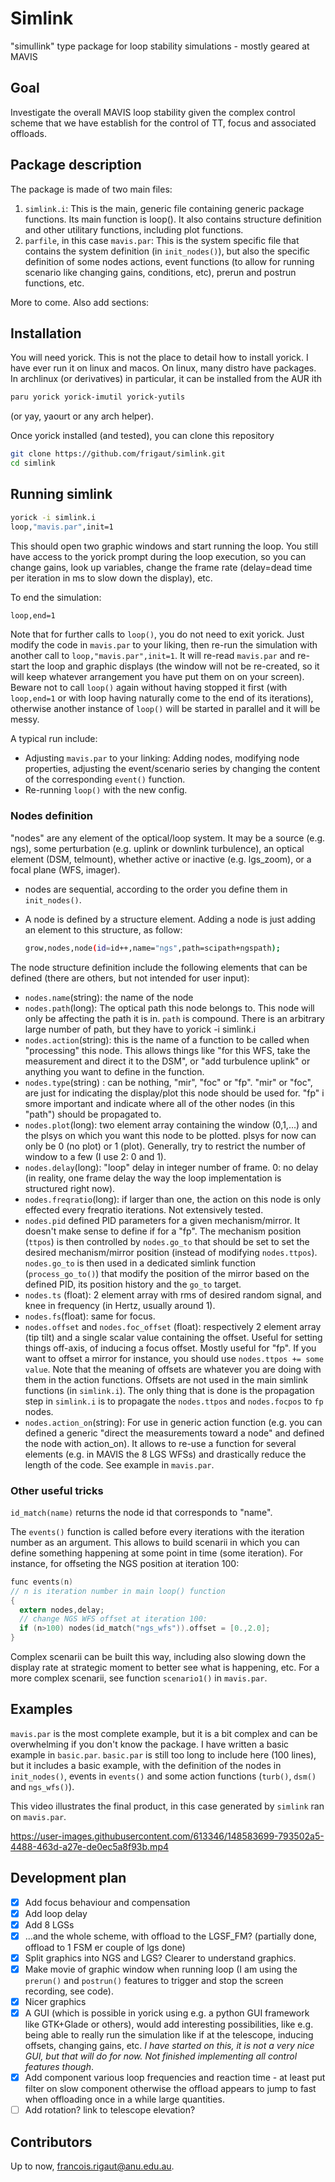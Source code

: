# Simlink
"simullink" type package for loop stability simulations - mostly geared at MAVIS

## Goal

Investigate the overall MAVIS loop stability given the complex control scheme that we have establish for the control of TT, focus and associated offloads.

## Package description

The package is made of two main files:

1. `simlink.i`: This is the main, generic file containing generic package functions. Its main function is loop(). It also contains structure definition and other utilitary functions, including plot functions.
2. `parfile`, in this case `mavis.par`: This is the system specific file that contains the system definition (in `init_nodes()`), but also the specific definition of some nodes actions, event functions (to allow for running scenario like changing gains, conditions, etc), prerun and postrun functions, etc. 

More to come. Also add sections:

## Installation

You will need yorick. This is not the place to detail how to install yorick. I have ever run it on linux and macos. On linux, many distro have packages. In archlinux (or derivatives) in particular, it can be installed from the AUR ith

```bash
paru yorick yorick-imutil yorick-yutils
```
(or yay, yaourt or any arch helper). 

Once yorick installed (and tested), you can clone this repository

```bash
git clone https://github.com/frigaut/simlink.git
cd simlink
```

## Running simlink

```bash
yorick -i simlink.i
loop,"mavis.par",init=1
```

This should open two graphic windows and start running the loop. You still have access to the yorick prompt during the loop execution, so you can change gains, look up variables, change the frame rate (delay=dead time per iteration in ms to slow down the display), etc. 

To end the simulation:

```bash
loop,end=1
```

Note that for further calls to `loop()`, you do not need to exit yorick. Just modify the code in `mavis.par` to your liking, then re-run the simulation with another call to `loop,"mavis.par",init=1`. It will re-read `mavis.par` and re-start the loop and graphic displays (the window will not be re-created, so it will keep whatever arrangement you have put them on on your screen). Beware not to call `loop()` again without having stopped it first (with `loop,end=1` or with loop having naturally come to the end of its iterations), otherwise another instance of `loop()` will be started in parallel and it will be messy. 

A typical run include:

- Adjusting `mavis.par` to your linking: Adding nodes, modifying node properties, adjusting the event/scenario series by changing the content of the corresponding `event()` function.
- Re-running `loop()` with the new config.

### Nodes definition

"nodes" are any element of the optical/loop system. It may be a source (e.g. ngs), some perturbation (e.g. uplink or downlink turbulence), an optical element (DSM, telmount), whether active or inactive (e.g. lgs_zoom), or a focal plane (WFS, imager).

- nodes are sequential, according to the order you define them in `init_nodes()`.

- A node is defined by a structure element. Adding a node is just adding an element to this structure, as follow:

  ```bash
  grow,nodes,node(id=id++,name="ngs",path=scipath+ngspath);
  ```

The node structure definition include the following elements that can be defined (there are others, but not intended for user input):

- `nodes.name`(string): the name of the node
- `nodes.path`(long): The optical path this node belongs to. This node will only be affecting the path it is in. `path` is compound. There is an arbitrary large number of path, but they have to yorick -i simlink.i
- `nodes.action`(string): this is the name of a function to be called when "processing" this node. This allows things like "for this WFS, take the measurement and direct it to the DSM", or "add turbulence uplink" or anything you want to define in the function.
- `nodes.type`(string) : can be nothing, "mir", "foc" or "fp". "mir" or "foc",  are just for indicating the display/plot this node should be used for. "fp" i smore important and indicate where all of the other nodes (in this "path") should be propagated to.
- `nodes.plot`(long): two element array containing the window (0,1,...) and the plsys on which you want this node to be plotted. plsys for now can only be 0 (no plot) or 1 (plot). Generally, try to restrict the number of window to a few (I use 2: 0 and 1).
- `nodes.delay`(long): "loop" delay in integer number of frame. 0: no delay (in reality, one frame delay the way the loop implementation is structured right now).
- `nodes.freqratio`(long): if larger than one, the action on this node is only effected every freqratio iterations. Not extensively tested.
- `nodes.pid` defined PID parameters for a given mechanism/mirror. It doesn't make sense to define if for a "fp". The mechanism position (`ttpos`) is then controlled by `nodes.go_to` that should be set to set the desired mechanism/mirror position (instead of modifying `nodes.ttpos`). `nodes.go_to` is then used in a dedicated simlink function (`process_go_to()`) that modify the position of the mirror based on the defined PID, its position history and the `go_to` target. 
- `nodes.ts` (float): 2 element array with rms of desired random signal, and knee in frequency (in Hertz, usually around 1).
- `nodes.fs`(float): same for focus.
- `nodes.offset` and `nodes.foc_offset` (float): respectively 2 element array (tip tilt) and a single scalar value containing the offset. Useful for setting things off-axis, of inducing a focus offset. Mostly useful for "fp". If you want to offset a mirror for instance, you should use 
  `nodes.ttpos += some value`. Note that the meaning of offsets are whatever you are doing with them in the action functions. Offsets are not used in the main simlink functions (in `simlink.i`). The only thing that is done is the propagation step in `simlink.i` is to propagate the `nodes.ttpos` and `nodes.focpos` to `fp` nodes.
- `nodes.action_on`(string): For use in generic action function (e.g. you can defined a generic "direct the measurements toward a node" and defined the node with action_on). It allows to re-use a function for several elements (e.g. in MAVIS the 8 LGS WFSs) and drastically reduce the length of the code. See example in `mavis.par`.

### Other useful tricks

`id_match(name)` returns the node id that corresponds to "name". 

The `events()` function is called before every iterations with the iteration number as an argument. This allows to build scenarii in which you can define something happening at some point in time (some iteration). For instance, for offseting the NGS position at iteration 100:

```C
func events(n)
// n is iteration number in main loop() function
{
  extern nodes,delay;
  // change NGS WFS offset at iteration 100:
  if (n>100) nodes(id_match("ngs_wfs")).offset = [0.,2.0];
}
```

Complex scenarii can be built this way, including also slowing down the display rate at strategic moment to better see what is happening, etc. For a more complex scenarii, see function `scenario1()` in `mavis.par`.

## Examples

`mavis.par` is the most complete example, but it is a bit complex and can be overwhelming if you don't know the package. I have written a basic example in `basic.par`. `basic.par` is still too long to include here (100 lines), but it includes a basic example, with the definition of the nodes in `init_nodes()`, events in `events()` and some action functions (`turb()`, `dsm()` and `ngs_wfs()`).

This video illustrates the final product, in this case generated by `simlink` ran on `mavis.par`.



https://user-images.githubusercontent.com/613346/148583699-793502a5-4488-463d-a27e-de0ec5a8f93b.mp4



## Development plan

- [x] Add focus behaviour and compensation
- [x] Add loop delay
- [x] Add 8 LGSs 
- [x] ...and the whole scheme, with offload to the LGSF_FM? (partially done, offload to 1 FSM er couple of lgs done)
- [x] Split graphics into NGS and LGS? Clearer to understand graphics.
- [x] Make movie of graphic window when running loop (I am using the `prerun()` and `postrun()` features to trigger and stop the screen recording, see code).
- [x] Nicer graphics
- [x] A GUI (which is possible in yorick using e.g. a python GUI framework like GTK+Glade or others), would add interesting possibilities, like e.g. being able to really run the simulation like if at the telescope, inducing offsets, changing gains, etc. *I have started on this, it is not a very nice GUI, but that will do for now. Not finished implementing all control features though*.
- [x] Add component various loop frequencies and reaction time - at least put filter on slow component otherwise the offload appears to jump to fast when offloading once in a while large quantities.
- [ ] Add rotation? link to telescope elevation?

## Contributors

Up to now, francois.rigaut@anu.edu.au.



